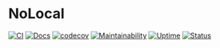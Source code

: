# NoLocal
[![CI](https://github.com/davidtourino/nolocal/actions/workflows/pipeline-jobs.yml/badge.svg)](https://github.com/davidtourino/nolocal/actions/workflows/pipeline-jobs.yml)
[![Docs](https://img.shields.io/badge/docs-online-blue?logo=readthedocs)](https://datocal.github.io/nolocal/)
[![codecov](https://codecov.io/gh/datocal/nolocal/branch/master/graph/badge.svg?token=B3LEHC6R56)](https://codecov.io/gh/datocal/nolocal)
[![Maintainability](https://api.codeclimate.com/v1/badges/1a3f70da69eee041aaba/maintainability)](https://codeclimate.com/github/davidtourino/nolocal/maintainability)
[![Uptime](https://img.shields.io/uptimerobot/ratio/7/m789511183-98ecb1f489b4fb9cbd9693ae)](http://150.230.121.198:8080/ping)
[![Status](https://img.shields.io/uptimerobot/status/m789511183-98ecb1f489b4fb9cbd9693ae)](http://150.230.121.198:8080/ping)
